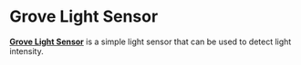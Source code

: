 # Grove Light Sensor
[**Grove Light Sensor**](https://wiki.seeedstudio.com/Grove-Light_Sensor/) is a simple light sensor that can be used to detect light intensity.